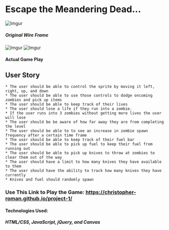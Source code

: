 
# Escape the Meandering Dead... #
![Imgur](https://i.imgur.com/23s9LkD.png)
##### Original Wire Frame ####

![Imgur](https://i.imgur.com/8z2yIU8.png) ![Imgur](https://i.imgur.com/f6MyoIz.png)
#### Actual Game Play ####


## User Story ##
	* The user should be able to control the sprite by moving it left, right, up, and down
	* The user should be able to use those controls to dodge oncoming zombies and pick up items
	* The user should be able to keep track of their lives
	* The user should lose a life if they run into a zombie.
	* If the user runs into 3 zombies without getting more lives the user will lose
	* The user should be be aware of how far away they are from completing the level
	* The user should be able to to see an increase in zombie spawn frequency after a certain time frame
	* The user should be able to keep track of their fuel bar
	* The user should be able to pick up fuel to keep their fuel from running out
	* The user should be able to pick up knives to throw at zombies to clear them out of the way
	* The user should have a limit to how many knives they have available to them 
	* The user should have the ability to track how many knives they have currently 
	* Knives and fuel should randomly spawn

  ### Use This Link to Play the Game: https://christopher-roman.github.io/project-1/ ###

  #### Technologies Used: ####
  ##### HTML/CSS, JavaScript, jQuery, and Canvas #####